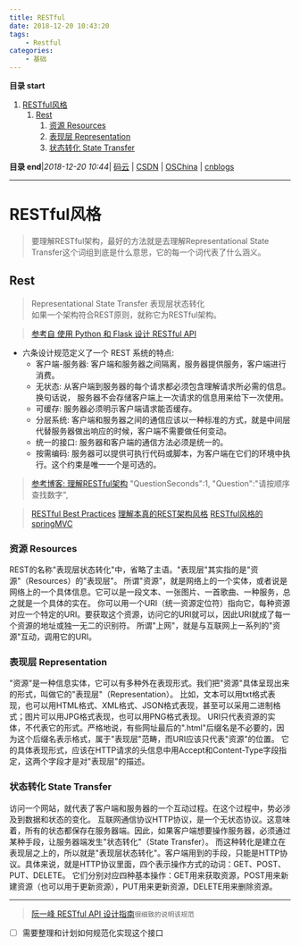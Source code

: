 ```yaml
---
title: RESTful
date: 2018-12-20 10:43:20
tags: 
    - Restful
categories: 
    - 基础
---
```


**目录 start**
 
1. [RESTful风格](#restful风格)
    1. [Rest](#rest)
        1. [资源 Resources](#资源-resources)
        1. [表现层 Representation](#表现层-representation)
        1. [状态转化 State Transfer](#状态转化-state-transfer)

**目录 end**|_2018-12-20 10:44_| [码云](https://gitee.com/gin9) | [CSDN](http://blog.csdn.net/kcp606) | [OSChina](https://my.oschina.net/kcp1104) | [cnblogs](http://www.cnblogs.com/kuangcp)
****************************************
# RESTful风格
> 要理解RESTful架构，最好的方法就是去理解Representational State Transfer这个词组到底是什么意思，它的每一个词代表了什么涵义。

## Rest
> Representational State Transfer  表现层状态转化  
> 如果一个架构符合REST原则，就称它为RESTful架构。


> [参考自 使用 Python 和 Flask 设计 RESTful API](http://www.pythondoc.com/flask-restful/first.html)
- 六条设计规范定义了一个 REST 系统的特点:
    - 客户端-服务器: 客户端和服务器之间隔离，服务器提供服务，客户端进行消费。
    - 无状态: 从客户端到服务器的每个请求都必须包含理解请求所必需的信息。换句话说， 服务器不会存储客户端上一次请求的信息用来给下一次使用。
    - 可缓存: 服务器必须明示客户端请求能否缓存。
    - 分层系统: 客户端和服务器之间的通信应该以一种标准的方式，就是中间层代替服务器做出响应的时候，客户端不需要做任何变动。
    - 统一的接口: 服务器和客户端的通信方法必须是统一的。
    - 按需编码: 服务器可以提供可执行代码或脚本，为客户端在它们的环境中执行。这个约束是唯一一个是可选的。


> [参考博客: 理解RESTful架构](http://www.ruanyifeng.com/blog/2011/09/restful.html)
"QuestionSeconds":1,
"Question":"请按顺序查找数字",

> [RESTful Best Practices](https://segmentfault.com/a/1190000002949234)
> [理解本真的REST架构风格](http://www.infoq.com/cn/articles/understanding-restful-style)
> [RESTful风格的springMVC](https://blog.csdn.net/wy5612087/article/details/52149249)

### 资源 Resources
REST的名称"表现层状态转化"中，省略了主语。"表现层"其实指的是"资源"（Resources）的"表现层"。
所谓"资源"，就是网络上的一个实体，或者说是网络上的一个具体信息。它可以是一段文本、一张图片、一首歌曲、一种服务，总之就是一个具体的实在。
你可以用一个URI（统一资源定位符）指向它，每种资源对应一个特定的URI。要获取这个资源，访问它的URI就可以，因此URI就成了每一个资源的地址或独一无二的识别符。
所谓"上网"，就是与互联网上一系列的"资源"互动，调用它的URI。

### 表现层 Representation

"资源"是一种信息实体，它可以有多种外在表现形式。我们把"资源"具体呈现出来的形式，叫做它的"表现层"（Representation）。
比如，文本可以用txt格式表现，也可以用HTML格式、XML格式、JSON格式表现，甚至可以采用二进制格式；图片可以用JPG格式表现，也可以用PNG格式表现。
URI只代表资源的实体，不代表它的形式。严格地说，有些网址最后的".html"后缀名是不必要的，因为这个后缀名表示格式，属于"表现层"范畴，而URI应该只代表"资源"的位置。
它的具体表现形式，应该在HTTP请求的头信息中用Accept和Content-Type字段指定，这两个字段才是对"表现层"的描述。

### 状态转化 State Transfer
访问一个网站，就代表了客户端和服务器的一个互动过程。在这个过程中，势必涉及到数据和状态的变化。
互联网通信协议HTTP协议，是一个无状态协议。这意味着，所有的状态都保存在服务器端。因此，如果客户端想要操作服务器，必须通过某种手段，让服务器端发生"状态转化"（State Transfer）。
而这种转化是建立在表现层之上的，所以就是"表现层状态转化"。客户端用到的手段，只能是HTTP协议。具体来说，就是HTTP协议里面，四个表示操作方式的动词：GET、POST、PUT、DELETE。
它们分别对应四种基本操作：GET用来获取资源，POST用来新建资源（也可以用于更新资源），PUT用来更新资源，DELETE用来删除资源。
*****************
> [阮一峰 RESTful API 设计指南](http://www.ruanyifeng.com/blog/2014/05/restful_api.html)`很细致的说明该规范`


- [ ]  需要整理和计划如何规范化实现这个接口
